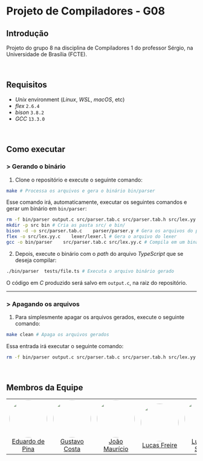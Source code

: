 # Projeto de Compiladores - G08

## Introdução

Projeto do grupo 8 na disciplina de Compiladores 1 do professor Sérgio, na Universidade de Brasília (FCTE).

<br>

## Requisitos

- *Unix* environment (*Linux*, *WSL*, *macOS*, etc)
- *flex* `2.6.4`
- *bison* `3.8.2`
- *GCC* `13.3.0`

<br>

## Como executar

### > Gerando o binário

1. Clone o repositório e execute o seguinte comando:
```bash
make # Processa os arquivos e gera o binário bin/parser
```

Esse comando irá, automaticamente, executar os seguintes comandos e gerar um binário em `bin/parser`:

```bash
rm -f bin/parser output.c src/parser.tab.c src/parser.tab.h src/lex.yy.c # Apaga os arquivos, caso já existam
mkdir -p src bin # Cria as pasta src/ e bin/
bison -d -o src/parser.tab.c    parser/parser.y # Gera os arquivos do parser
flex -o src/lex.yy.c    lexer/lexer.l # Gera o arquivo do lexer
gcc -o bin/parser    src/parser.tab.c src/lex.yy.c # Compila em um binário em bin/parser
```

2. Depois, execute o binário com o *path* do arquivo *TypeScript* que se deseja compilar:

```bash
./bin/parser  tests/file.ts # Executa o arquivo binário gerado
```

O código em *C* produzido será salvo em `output.c`, na raiz do repositório.

---

### > Apagando os arquivos

1. Para simplesmente apagar os arquivos gerados, execute o seguinte comando:

```bash
make clean # Apaga os arquivos gerados
```

Essa entrada irá executar o seguinte comando:

```bash
rm -f bin/parser output.c src/parser.tab.c src/parser.tab.h src/lex.yy.c # Apaga os arquivos gerados
```

<br>

## Membros da Equipe

<div align="center"><table>
  <tr>
    <td align="center"><a href="https://github.com/eduardodpms"><img src="https://avatars.githubusercontent.com/eduardodpms" width="100px" style="border-radius: 50%;"><br/>Eduardo de Pina<br/></a></td>
    <td align="center"><a href="https://github.com/cwtshh"><img src="https://avatars.githubusercontent.com/cwtshh" width="100px" style="border-radius: 50%;"><br/>Gustavo Costa<br/></a></td>
    <td align="center"><a href="https://github.com/JMPNascimento"><img src="https://avatars.githubusercontent.com/JMPNascimento" width="100px" style="border-radius: 50%;"><br/>João Maurício<br/></a></td>
    <td align="center"><a href="https://github.com/AguionStryke"><img src="https://avatars.githubusercontent.com/AguionStryke" width="100px" style="border-radius: 50%;"><br/>Lucas Freire<br/></a></td>
    <td align="center"><a href="https://github.com/luisa12ll"><img src="https://avatars.githubusercontent.com/luisa12ll" width="100px" style="border-radius: 50%;"><br/>Luísa de Souza<br/></a></td>
  </tr>
</table></div>
